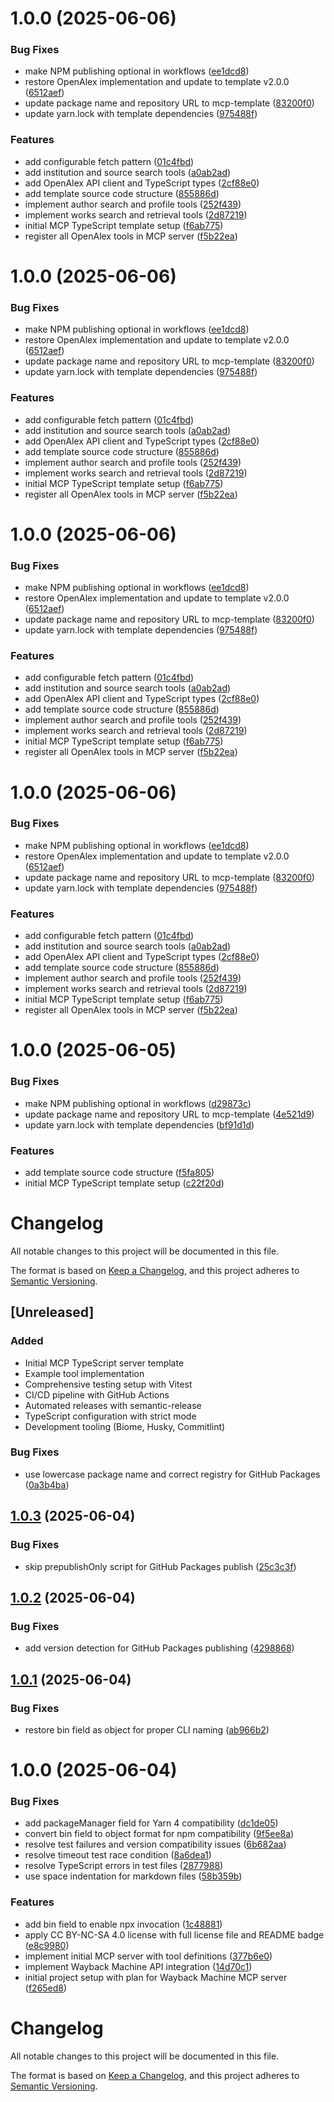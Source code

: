 # 1.0.0 (2025-06-06)


### Bug Fixes

* make NPM publishing optional in workflows ([ee1dcd8](https://github.com/Mearman/mcp-openalex/commit/ee1dcd8575fca4f7728fa2f863c9d11f68258264))
* restore OpenAlex implementation and update to template v2.0.0 ([6512aef](https://github.com/Mearman/mcp-openalex/commit/6512aefbe5dc21f6d8090ff9f6b9fc1a1d7c1624))
* update package name and repository URL to mcp-template ([83200f0](https://github.com/Mearman/mcp-openalex/commit/83200f05a75c977741c357fe5d6363bd10e9026c))
* update yarn.lock with template dependencies ([975488f](https://github.com/Mearman/mcp-openalex/commit/975488f6ab01c04b2bbc1e6dbec43aad0d1d3991))


### Features

* add configurable fetch pattern ([01c4fbd](https://github.com/Mearman/mcp-openalex/commit/01c4fbde8c840972f4f2be905a624cb379c52eb5))
* add institution and source search tools ([a0ab2ad](https://github.com/Mearman/mcp-openalex/commit/a0ab2ad887ba4499fed01362e3e9d9b8248a80d9))
* add OpenAlex API client and TypeScript types ([2cf88e0](https://github.com/Mearman/mcp-openalex/commit/2cf88e03787287566c6bd3efacbe773de1d5ea83))
* add template source code structure ([855886d](https://github.com/Mearman/mcp-openalex/commit/855886d044358e5f8c24f839fa6c1845a0c64368))
* implement author search and profile tools ([252f439](https://github.com/Mearman/mcp-openalex/commit/252f43929d72be17e36a14321e400e48a69f52fc))
* implement works search and retrieval tools ([2d87219](https://github.com/Mearman/mcp-openalex/commit/2d87219950e936d716c65401aa370529489ef79e))
* initial MCP TypeScript template setup ([f6ab775](https://github.com/Mearman/mcp-openalex/commit/f6ab77580ef2c3d166b0a65bdbf8ca42f79c51a0))
* register all OpenAlex tools in MCP server ([f5b22ea](https://github.com/Mearman/mcp-openalex/commit/f5b22ea42638ab061a053ff4a91149548ef13d27))

# 1.0.0 (2025-06-06)


### Bug Fixes

* make NPM publishing optional in workflows ([ee1dcd8](https://github.com/Mearman/mcp-openalex/commit/ee1dcd8575fca4f7728fa2f863c9d11f68258264))
* restore OpenAlex implementation and update to template v2.0.0 ([6512aef](https://github.com/Mearman/mcp-openalex/commit/6512aefbe5dc21f6d8090ff9f6b9fc1a1d7c1624))
* update package name and repository URL to mcp-template ([83200f0](https://github.com/Mearman/mcp-openalex/commit/83200f05a75c977741c357fe5d6363bd10e9026c))
* update yarn.lock with template dependencies ([975488f](https://github.com/Mearman/mcp-openalex/commit/975488f6ab01c04b2bbc1e6dbec43aad0d1d3991))


### Features

* add configurable fetch pattern ([01c4fbd](https://github.com/Mearman/mcp-openalex/commit/01c4fbde8c840972f4f2be905a624cb379c52eb5))
* add institution and source search tools ([a0ab2ad](https://github.com/Mearman/mcp-openalex/commit/a0ab2ad887ba4499fed01362e3e9d9b8248a80d9))
* add OpenAlex API client and TypeScript types ([2cf88e0](https://github.com/Mearman/mcp-openalex/commit/2cf88e03787287566c6bd3efacbe773de1d5ea83))
* add template source code structure ([855886d](https://github.com/Mearman/mcp-openalex/commit/855886d044358e5f8c24f839fa6c1845a0c64368))
* implement author search and profile tools ([252f439](https://github.com/Mearman/mcp-openalex/commit/252f43929d72be17e36a14321e400e48a69f52fc))
* implement works search and retrieval tools ([2d87219](https://github.com/Mearman/mcp-openalex/commit/2d87219950e936d716c65401aa370529489ef79e))
* initial MCP TypeScript template setup ([f6ab775](https://github.com/Mearman/mcp-openalex/commit/f6ab77580ef2c3d166b0a65bdbf8ca42f79c51a0))
* register all OpenAlex tools in MCP server ([f5b22ea](https://github.com/Mearman/mcp-openalex/commit/f5b22ea42638ab061a053ff4a91149548ef13d27))

# 1.0.0 (2025-06-06)


### Bug Fixes

* make NPM publishing optional in workflows ([ee1dcd8](https://github.com/Mearman/mcp-openalex/commit/ee1dcd8575fca4f7728fa2f863c9d11f68258264))
* restore OpenAlex implementation and update to template v2.0.0 ([6512aef](https://github.com/Mearman/mcp-openalex/commit/6512aefbe5dc21f6d8090ff9f6b9fc1a1d7c1624))
* update package name and repository URL to mcp-template ([83200f0](https://github.com/Mearman/mcp-openalex/commit/83200f05a75c977741c357fe5d6363bd10e9026c))
* update yarn.lock with template dependencies ([975488f](https://github.com/Mearman/mcp-openalex/commit/975488f6ab01c04b2bbc1e6dbec43aad0d1d3991))


### Features

* add configurable fetch pattern ([01c4fbd](https://github.com/Mearman/mcp-openalex/commit/01c4fbde8c840972f4f2be905a624cb379c52eb5))
* add institution and source search tools ([a0ab2ad](https://github.com/Mearman/mcp-openalex/commit/a0ab2ad887ba4499fed01362e3e9d9b8248a80d9))
* add OpenAlex API client and TypeScript types ([2cf88e0](https://github.com/Mearman/mcp-openalex/commit/2cf88e03787287566c6bd3efacbe773de1d5ea83))
* add template source code structure ([855886d](https://github.com/Mearman/mcp-openalex/commit/855886d044358e5f8c24f839fa6c1845a0c64368))
* implement author search and profile tools ([252f439](https://github.com/Mearman/mcp-openalex/commit/252f43929d72be17e36a14321e400e48a69f52fc))
* implement works search and retrieval tools ([2d87219](https://github.com/Mearman/mcp-openalex/commit/2d87219950e936d716c65401aa370529489ef79e))
* initial MCP TypeScript template setup ([f6ab775](https://github.com/Mearman/mcp-openalex/commit/f6ab77580ef2c3d166b0a65bdbf8ca42f79c51a0))
* register all OpenAlex tools in MCP server ([f5b22ea](https://github.com/Mearman/mcp-openalex/commit/f5b22ea42638ab061a053ff4a91149548ef13d27))

# 1.0.0 (2025-06-06)


### Bug Fixes

* make NPM publishing optional in workflows ([ee1dcd8](https://github.com/Mearman/mcp-openalex/commit/ee1dcd8575fca4f7728fa2f863c9d11f68258264))
* restore OpenAlex implementation and update to template v2.0.0 ([6512aef](https://github.com/Mearman/mcp-openalex/commit/6512aefbe5dc21f6d8090ff9f6b9fc1a1d7c1624))
* update package name and repository URL to mcp-template ([83200f0](https://github.com/Mearman/mcp-openalex/commit/83200f05a75c977741c357fe5d6363bd10e9026c))
* update yarn.lock with template dependencies ([975488f](https://github.com/Mearman/mcp-openalex/commit/975488f6ab01c04b2bbc1e6dbec43aad0d1d3991))


### Features

* add configurable fetch pattern ([01c4fbd](https://github.com/Mearman/mcp-openalex/commit/01c4fbde8c840972f4f2be905a624cb379c52eb5))
* add institution and source search tools ([a0ab2ad](https://github.com/Mearman/mcp-openalex/commit/a0ab2ad887ba4499fed01362e3e9d9b8248a80d9))
* add OpenAlex API client and TypeScript types ([2cf88e0](https://github.com/Mearman/mcp-openalex/commit/2cf88e03787287566c6bd3efacbe773de1d5ea83))
* add template source code structure ([855886d](https://github.com/Mearman/mcp-openalex/commit/855886d044358e5f8c24f839fa6c1845a0c64368))
* implement author search and profile tools ([252f439](https://github.com/Mearman/mcp-openalex/commit/252f43929d72be17e36a14321e400e48a69f52fc))
* implement works search and retrieval tools ([2d87219](https://github.com/Mearman/mcp-openalex/commit/2d87219950e936d716c65401aa370529489ef79e))
* initial MCP TypeScript template setup ([f6ab775](https://github.com/Mearman/mcp-openalex/commit/f6ab77580ef2c3d166b0a65bdbf8ca42f79c51a0))
* register all OpenAlex tools in MCP server ([f5b22ea](https://github.com/Mearman/mcp-openalex/commit/f5b22ea42638ab061a053ff4a91149548ef13d27))

# 1.0.0 (2025-06-05)


### Bug Fixes

* make NPM publishing optional in workflows ([d29873c](https://github.com/Mearman/mcp-template/commit/d29873c45a9f95487f3c443277b57b95102a86b0))
* update package name and repository URL to mcp-template ([4e521d9](https://github.com/Mearman/mcp-template/commit/4e521d96b75076938ac8386948ee32f00d66b689))
* update yarn.lock with template dependencies ([bf91d1d](https://github.com/Mearman/mcp-template/commit/bf91d1db32286419774909dcf1810a10250101fc))


### Features

* add template source code structure ([f5fa805](https://github.com/Mearman/mcp-template/commit/f5fa805b1906d5a79a95dd78d025eaf9099b4bdc))
* initial MCP TypeScript template setup ([c22f20d](https://github.com/Mearman/mcp-template/commit/c22f20d183e03cc14108c232539a166febda1181))

# Changelog

All notable changes to this project will be documented in this file.

The format is based on [Keep a Changelog](https://keepachangelog.com/en/1.0.0/),
and this project adheres to [Semantic Versioning](https://semver.org/spec/v2.0.0.html).

## [Unreleased]

### Added
- Initial MCP TypeScript server template
- Example tool implementation
- Comprehensive testing setup with Vitest
- CI/CD pipeline with GitHub Actions
- Automated releases with semantic-release
- TypeScript configuration with strict mode
- Development tooling (Biome, Husky, Commitlint)


### Bug Fixes

* use lowercase package name and correct registry for GitHub Packages ([0a3b4ba](https://github.com/Mearman/mcp-wayback-machine/commit/0a3b4ba9958f1680245eb5b5b30f84ff82475631))

## [1.0.3](https://github.com/Mearman/mcp-wayback-machine/compare/v1.0.2...v1.0.3) (2025-06-04)


### Bug Fixes

* skip prepublishOnly script for GitHub Packages publish ([25c3c3f](https://github.com/Mearman/mcp-wayback-machine/commit/25c3c3fc104f7c0c55cf4a8e9bf3d5952aa91884))

## [1.0.2](https://github.com/Mearman/mcp-wayback-machine/compare/v1.0.1...v1.0.2) (2025-06-04)


### Bug Fixes

* add version detection for GitHub Packages publishing ([4298868](https://github.com/Mearman/mcp-wayback-machine/commit/429886820cb90238249fdf8563c203fff55f5382))

## [1.0.1](https://github.com/Mearman/mcp-wayback-machine/compare/v1.0.0...v1.0.1) (2025-06-04)


### Bug Fixes

* restore bin field as object for proper CLI naming ([ab966b2](https://github.com/Mearman/mcp-wayback-machine/commit/ab966b28b01ecd1938a3cf3640922ab7e0d24a16))

# 1.0.0 (2025-06-04)


### Bug Fixes

* add packageManager field for Yarn 4 compatibility ([dc1de05](https://github.com/Mearman/mcp-wayback-machine/commit/dc1de05a1a856fd666d9c7711626c664fe249c19))
* convert bin field to object format for npm compatibility ([9f5ee8a](https://github.com/Mearman/mcp-wayback-machine/commit/9f5ee8ad7b1b1ae4c0cabc6ed5109aaea9b50073))
* resolve test failures and version compatibility issues ([6b682aa](https://github.com/Mearman/mcp-wayback-machine/commit/6b682aa4569693209f7673112c13bc860021acac))
* resolve timeout test race condition ([8a6dea1](https://github.com/Mearman/mcp-wayback-machine/commit/8a6dea17ced800eb6bf9826be3473aa767406db6))
* resolve TypeScript errors in test files ([2877988](https://github.com/Mearman/mcp-wayback-machine/commit/2877988733d6010f1a5e98a1e51760f8c71b63ee))
* use space indentation for markdown files ([58b359b](https://github.com/Mearman/mcp-wayback-machine/commit/58b359b7dc2b561aba1cc45ef95405d87825756d))


### Features

* add bin field to enable npx invocation ([1c48881](https://github.com/Mearman/mcp-wayback-machine/commit/1c48881effe427cf3b9bacd9ce32f78912d1a267))
* apply CC BY-NC-SA 4.0 license with full license file and README badge ([e8c9980](https://github.com/Mearman/mcp-wayback-machine/commit/e8c998056d3e9cbca272204d83c905478a7c9fc6))
* implement initial MCP server with tool definitions ([377b6e0](https://github.com/Mearman/mcp-wayback-machine/commit/377b6e02773f8ad59115f0097a69201ea8028e84))
* implement Wayback Machine API integration ([14d70c1](https://github.com/Mearman/mcp-wayback-machine/commit/14d70c1161e0a8cf78dd6011d670007419011c34))
* initial project setup with plan for Wayback Machine MCP server ([f265ed8](https://github.com/Mearman/mcp-wayback-machine/commit/f265ed824184f009f1d39a6716632337ae1e58c3))

# Changelog

All notable changes to this project will be documented in this file.

The format is based on [Keep a Changelog](https://keepachangelog.com/en/1.0.0/),
and this project adheres to [Semantic Versioning](https://semver.org/spec/v2.0.0.html).

